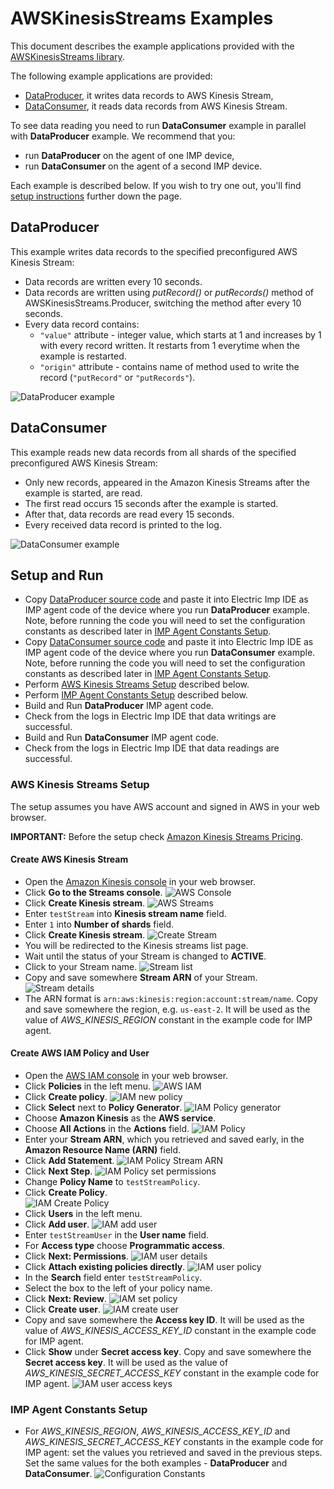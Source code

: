 # AWSKinesisStreams Examples

This document describes the example applications provided with the [AWSKinesisStreams library](../README.md).

The following example applications are provided:
- [DataProducer](#dataproducer), it writes data records to AWS Kinesis Stream,
- [DataConsumer](#dataconsumer), it reads data records from AWS Kinesis Stream.

To see data reading you need to run **DataConsumer** example in parallel with **DataProducer** example. We recommend that you:
- run **DataProducer** on the agent of one IMP device,
- run **DataConsumer** on the agent of a second IMP device.

Each example is described below. If you wish to try one out, you'll find [setup instructions](#setup-and-run) further down the page.

## DataProducer

This example writes data records to the specified preconfigured AWS Kinesis Stream:

- Data records are written every 10 seconds.
- Data records are written using *putRecord()* or *putRecords()* method of AWSKinesisStreams.Producer, switching the method after every 10 seconds.
- Every data record contains:
  - `"value"` attribute - integer value, which starts at 1 and increases by 1 with every record written. It restarts from 1 everytime when the example is restarted.
  - `"origin"` attribute - contains name of method used to write the record (`"putRecord"` or `"putRecords"`).

![DataProducer example](../png/ProducerExample.png?raw=true)

## DataConsumer

This example reads new data records from all shards of the specified preconfigured AWS Kinesis Stream:

- Only new records, appeared in the Amazon Kinesis Streams after the example is started, are read.
- The first read occurs 15 seconds after the example is started.
- After that, data records are read every 15 seconds.
- Every received data record is printed to the log.

![DataConsumer example](../png/ConsumerExample.png?raw=true)

## Setup and Run

- Copy [DataProducer source code](./DataProducer.agent.nut) and paste it into Electric Imp IDE as IMP agent code of the device where you run **DataProducer** example. Note, before running the code you will need to set the configuration constants as described later in [IMP Agent Constants Setup](#imp-agent-constants-setup).
- Copy [DataConsumer source code](./DataConsumer.agent.nut) and paste it into Electric Imp IDE as IMP agent code of the device where you run **DataConsumer** example. Note, before running the code you will need to set the configuration constants as described later in [IMP Agent Constants Setup](#imp-agent-constants-setup).
- Perform [AWS Kinesis Streams Setup](#aws-kinesis-streams-setup) described below.
- Perform [IMP Agent Constants Setup](#imp-agent-constants-setup) described below.
- Build and Run **DataProducer** IMP agent code.
- Check from the logs in Electric Imp IDE that data writings are successful.
- Build and Run **DataConsumer** IMP agent code.
- Check from the logs in Electric Imp IDE that data readings are successful.

### AWS Kinesis Streams Setup

The setup assumes you have AWS account and signed in AWS in your web browser.

**IMPORTANT:** Before the setup check [Amazon Kinesis Streams Pricing](https://aws.amazon.com/kinesis/streams/pricing/).

#### Create AWS Kinesis Stream

- Open the [Amazon Kinesis console](https://console.aws.amazon.com/kinesis) in your web browser.
- Click **Go to the Streams console**.
![AWS Console](../png/CreateStream1.png?raw=true)
- Click **Create Kinesis stream**.
![AWS Streams](../png/CreateStream2.png?raw=true)
- Enter `testStream` into **Kinesis stream name** field.
- Enter `1` into **Number of shards** field.
- Click **Create Kinesis stream**.
![Create Stream](../png/CreateStream3.png?raw=true)
- You will be redirected to the Kinesis streams list page.
- Wait until the status of your Stream is changed to **ACTIVE**.
- Click to your Stream name.
![Stream list](../png/CreateStream4.png?raw=true)
- Copy and save somewhere **Stream ARN** of your Stream.
![Stream details](../png/CreateStream5.png?raw=true)
- The ARN format is `arn:aws:kinesis:region:account:stream/name`. Copy and save somewhere the region, e.g. `us-east-2`. It will be used as the value of *AWS_KINESIS_REGION* constant in the example code for IMP agent.

#### Create AWS IAM Policy and User

- Open the [AWS IAM console](https://console.aws.amazon.com/iam) in your web browser.
- Click **Policies** in the left menu.
![AWS IAM](../png/CreatePolicy1.png?raw=true)
- Click **Create policy**.
![IAM new policy](../png/CreatePolicy2.png?raw=true)
- Click **Select** next to **Policy Generator**.
![IAM Policy generator](../png/CreatePolicy3.png?raw=true)
- Choose **Amazon Kinesis** as the **AWS service**.
- Choose **All Actions** in the **Actions** field.
![IAM Policy](../png/CreatePolicy4.png?raw=true)
- Enter your **Stream ARN**, which you retrieved and saved early, in the **Amazon Resource Name (ARN)** field.
- Click **Add Statement**.
![IAM Policy Stream ARN](../png/CreatePolicy5.png?raw=true)
- Click **Next Step**.
![IAM Policy set permissions](../png/CreatePolicy6.png?raw=true)
- Change **Policy Name** to `testStreamPolicy`.
- Click **Create Policy**.  
![IAM Create Policy](../png/CreatePolicy7.png?raw=true)
- Click **Users** in the left menu.
- Click **Add user**.
![IAM add user](../png/CreateUser1.png?raw=true)
- Enter `testStreamUser` in the **User name** field.
- For **Access type** choose **Programmatic access**.
- Click **Next: Permissions**.
![IAM user details](../png/CreateUser2.png?raw=true)
- Click **Attach existing policies directly**.
![IAM user policy](../png/CreateUser3.png?raw=true)
- In the **Search** field enter `testStreamPolicy`.
- Select the box to the left of your policy name.
- Click **Next: Review**.
![IAM set policy](../png/CreateUser4.png?raw=true)
- Click **Create user**.
![IAM create user](../png/CreateUser5.png?raw=true)
- Copy and save somewhere the **Access key ID**. It will be used as the value of *AWS_KINESIS_ACCESS_KEY_ID* constant in the example code for IMP agent.
- Click **Show** under **Secret access key**. Copy and save somewhere the **Secret access key**. It will be used as the value of *AWS_KINESIS_SECRET_ACCESS_KEY* constant in the example code for IMP agent.
![IAM user access keys](../png/CreateUser6.png?raw=true)

### IMP Agent Constants Setup

- For *AWS_KINESIS_REGION*, *AWS_KINESIS_ACCESS_KEY_ID* and *AWS_KINESIS_SECRET_ACCESS_KEY* constants in the example code for IMP agent: set the values you retrieved and saved in the previous steps. Set the same values for the both examples - **DataProducer** and **DataConsumer**.
![Configuration Constants](../png/ConstSetup.png?raw=true)
